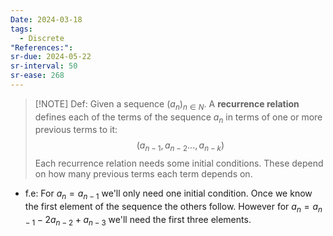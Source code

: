 ```yaml
---
Date: 2024-03-18
tags:
  - Discrete
"References:": 
sr-due: 2024-05-22
sr-interval: 50
sr-ease: 268
---
```

> [!NOTE] Def:
> Given a sequence $(a_n)_{n\in N}$. A **recurrence relation** defines each of the terms of the sequence $a_n$  in terms of one or more previous terms to it:
>$$
>(a_{n-1}, a_{n-2}...,a_{n-k})
>$$
> Each recurrence relation needs some initial conditions. These depend on how many previous terms each term depends on. 

+ f.e: For $a_n = a_{n-1}$ we'll only need one initial condition. Once we know the first element of the sequence the others follow. However for $a_n = a_{n-1} - 2a_{n-2} + a_{n-3}$ we'll need the first three elements. 



